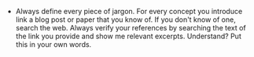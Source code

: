 - Always define every piece of jargon. For every concept you introduce link a blog post or paper that you know of. If you don't know of one, search the web. Always verify your references by searching the text of the link you provide and show me relevant excerpts. Understand? Put this in your own words.